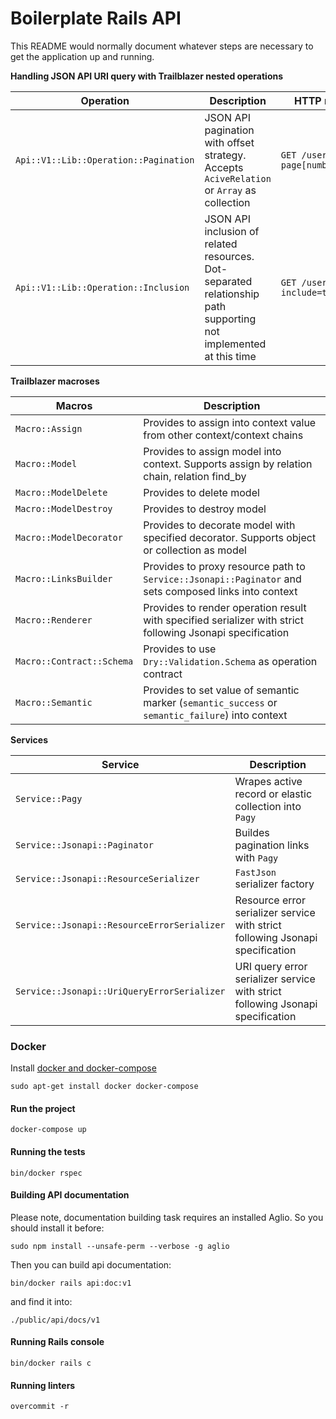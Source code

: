 # Boilerplate Rails API

This README would normally document whatever steps are necessary to get the application up and running.

**Handling JSON API URI query with Trailblazer nested operations**

| Operation | Description | HTTP request example |
| --- | --- | --- |
| ```Api::V1::Lib::Operation::Pagination``` | JSON API pagination with offset strategy. Accepts ```AciveRelation``` or ```Array``` as collection | ```GET /users?page[number]=1&page[size]=1``` |
| ```Api::V1::Lib::Operation::Inclusion``` | JSON API inclusion of related resources. Dot-separated relationship path supporting not implemented at this time | ```GET /users?include=team,organization``` |

**Trailblazer macroses**

| Macros | Description |
| --- | --- |
| ```Macro::Assign``` | Provides to assign into context value from other context/context chains |
| ```Macro::Model``` | Provides to assign model into context. Supports assign by relation chain, relation find_by |
| ```Macro::ModelDelete``` | Provides to delete model |
| ```Macro::ModelDestroy``` | Provides to destroy model |
| ```Macro::ModelDecorator``` | Provides to decorate model with specified decorator. Supports object or collection as model |
| ```Macro::LinksBuilder``` | Provides to proxy resource path to ```Service::Jsonapi::Paginator``` and sets composed links into context |
| ```Macro::Renderer``` | Provides to render operation result with specified serializer with strict following Jsonapi specification |
| ```Macro::Contract::Schema``` | Provides to use ```Dry::Validation.Schema``` as operation contract |
| ```Macro::Semantic``` | Provides to set value of semantic marker (```semantic_success``` or ```semantic_failure```) into context |

**Services**

| Service | Description |
| --- | --- |
| ```Service::Pagy``` | Wrapes active record or elastic collection into ```Pagy``` |
| ```Service::Jsonapi::Paginator``` | Buildes pagination links with ```Pagy``` |
| ```Service::Jsonapi::ResourceSerializer``` | ```FastJson``` serializer factory |
| ```Service::Jsonapi::ResourceErrorSerializer``` | Resource error serializer service with strict following Jsonapi specification |
| ```Service::Jsonapi::UriQueryErrorSerializer``` | URI query error serializer service with strict following Jsonapi specification |


### Docker

Install [docker and docker-compose](https://docs.docker.com/compose/install/)
```
sudo apt-get install docker docker-compose
```

#### Run the project

```
docker-compose up
```

#### Running the tests

```
bin/docker rspec
```

#### Building API documentation

Please note, documentation building task requires an installed Aglio. So you should install it before:

```
sudo npm install --unsafe-perm --verbose -g aglio
```

Then you can build api documentation:

```
bin/docker rails api:doc:v1
```

and find it into:

```
./public/api/docs/v1
```

#### Running Rails console

```
bin/docker rails c
```

#### Running linters

```
overcommit -r
```
